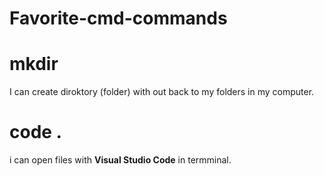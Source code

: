 # Favorite-cmd-commands

# mkdir
I can create diroktory (folder) with out back to my folders in my computer.

# code .
i can open files with **Visual Studio Code** in termminal.
